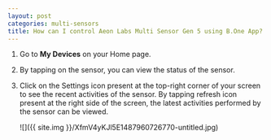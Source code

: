 ```yaml
---
layout: post
categories: multi-sensors
title: How can I control Aeon Labs Multi Sensor Gen 5 using B.One App?
---
```


1. Go to **My Devices** on your Home page.

2. By tapping on the sensor, you can view the status of the sensor.

3. Click on the Settings icon present at the top-right corner of your screen to see the recent activities of the sensor. By tapping refresh icon present at the right side of the screen, the latest activities performed by the sensor can be viewed.

    ![]({{ site.img }}/XfmV4yKJl5E1487960726770-untitled.jpg)